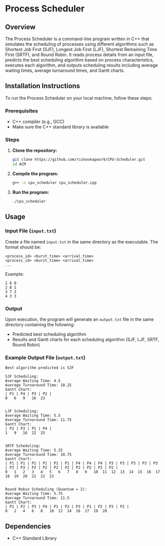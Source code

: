 # Process Scheduler

## Overview
The Process Scheduler is a command-line program written in C++ that simulates the scheduling of processes using different algorithms such as Shortest Job First (SJF), Longest Job First (LJF), Shortest Remaining Time First (SRTF), and Round Robin. It reads process details from an input file, predicts the best scheduling algorithm based on process characteristics, executes each algorithm, and outputs scheduling results including average waiting times, average turnaround times, and Gantt charts.

## Installation Instructions
To run the Process Scheduler on your local machine, follow these steps:

### Prerequisites
- C++ compiler (e.g., GCC)
- Make sure the C++ standard library is available

### Steps
1. **Clone the repository:**
   ```bash
   git clone https://github.com/rishavkapoor9/CPU-Scheduler.git
   cd ACM
   ```

2. **Compile the program:**
   ```bash
   g++ -o cpu_scheduler cpu_scheduler.cpp
   ```

3. **Run the program:**
   ```bash
   ./cpu_scheduler
   ```

## Usage
### Input File (`input.txt`)
Create a file named `input.txt` in the same directory as the executable. The format should be:
```
<process_id> <burst_time> <arrival_time>
<process_id> <burst_time> <arrival_time>
...
```
Example:
```
1 6 0
2 8 1
3 7 2
4 3 3
```

### Output
Upon execution, the program will generate an `output.txt` file in the same directory containing the following:
- Predicted best scheduling algorithm
- Results and Gantt charts for each scheduling algorithm (SJF, LJF, SRTF, Round Robin)

### Example Output File (`output.txt`)
```
Best algorithm predicted is SJF

SJF Scheduling:
Average Waiting Time: 4.5
Average Turnaround Time: 10.25
Gantt Chart:
| P1 | P4 | P3 | P2 |
0	6	9	16	23


LJF Scheduling:
Average Waiting Time: 5.5
Average Turnaround Time: 11.75
Gantt Chart:
| P2 | P3 | P1 | P4 |
1	9	16	22	25


SRTF Scheduling:
Average Waiting Time: 5.25
Average Turnaround Time: 10.75
Gantt Chart:
| P1 | P1 | P1 | P1 | P1 | P1 | P4 | P4 | P4 | P3 | P3 | P3 | P3 | P3 | P3 | P3 | P2 | P2 | P2 | P2 | P2 | P2 | P2 | P2 |
0	1	2	3	4	5	6	7	8	9	10	11	12	13	14	15	16	17	18	19	20	21	22	23


Round Robin Scheduling (Quantum = 2):
Average Waiting Time: 5.75
Average Turnaround Time: 11.5
Gantt Chart:
| P1 | P2 | P3 | P4 | P1 | P2 | P3 | P1 | P2 | P3 | P2 |
0	2	4	6	8	10	12	14	16	17	19	20
```

## Dependencies
- C++ Standard Library



